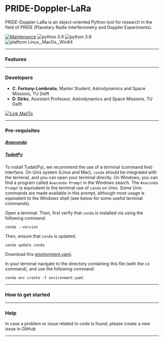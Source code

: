 # PRIDE-Doppler-LaRa 

PRIDE-Doppler-LaRa is an object-oriented Python tool for research in the field of PRIDE (Planetary Radio Interferometry and Doppler Experiments).

[![Maintenance](https://img.shields.io/badge/Maintained%3F-yes-green.svg)](https://github.com/cfortunylombra/PRIDE-Doppler-LaRa/graphs/commit-activity) ![python 3.9](https://img.shields.io/badge/version-latest-blue.svg) ![python 3.9](https://img.shields.io/badge/python-3.9-blue.svg) ![platform Linux,_MacOs,_Win64](https://img.shields.io/badge/platform-Linux,_macos,_win64-blue.svg)

---

### Features

---

### Developers
* **C. Fortuny-Lombraña**, Master Student, Astrodynamics and Space Missions, TU Delft
* **D. Dirkx**, Assistant Professor, Astrodynamics and Space Missions, TU Delft

[![Link MailTo](https://img.shields.io/badge/MailTo-developers-blue.svg)](mailto:C.FortunyLombrana@student.tudelft.nl;D.Dirkx@tudelft.nl?subject=PRIDE-Doppler-LaRa:Query)

---

### Pre-requisites
##### [Anaconda](https://docs.anaconda.com/anaconda/install/)
##### [TudatPy](https://tudat-space.readthedocs.io)
To install Tudat(Py), we recommend the use of a terminal (command line) interface. On Unix system (Linux and Mac), `conda` should be integrated with the terminal, and you can open your terminal directly. On Windows, you can find a program called `Anaconda Prompt` in the Windows search. The `Anaconda Prompt` is equivalent to the terminal use of `conda` on Unix. Some Unix commands are made available in this prompt, although most usage is equivalent to the Windows shell (see below for some useful terminal commands).

Open a terminal. Then, first verify that `conda` is installed via using the following command:
```shell
conda --version
```

Then, ensure that `conda` is updated.
```shell
conda update conda
```
Download this [environment.yaml](https://github.com/cfortunylombra/PRIDE-Doppler-LaRa/blob/main/environment.yaml).

In your terminal navigate to the directory containing this file (with the `cd` command), and use the following command:
```shell
conda env create -f environment.yaml
```

---

### How to get started


---

### Help

In case a problem or issue related to code is found, please create a new issue in GitHub

---
